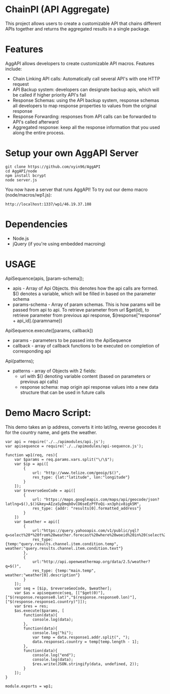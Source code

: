 # ChainPI (API Aggregate)
This project allows users to create a customizable API that chains different APIs together and returns the aggregated results in a single package.

# Features
AggAPI allows developers to create customizable API macros. Features include:

 * Chain Linking API calls: Automatically call several API's with one HTTP request
 * API Backup system: developers can designate backup apis, which will be called if higher priority API's fail
 * Response Schemas: using the API backup system, response schemas all developers to map response properties to values from the original response
 * Response Forwarding: responses from API calls can be forwarded to API's called afterward
 * Aggregated response: keep all the response information that you used along the entire process.

# Setup your own AggAPI Server
```
git clone https://github.com/xyin96/AggAPI
cd AggAPI/node
npm install bcrypt
node server.js
```
You now have a server that runs AggAPI! To try out our demo macro (node/macros/wp1.js):
```
http://localhost:1337/wp1/46.19.37.108
```

# Dependencies
 * Node.js
 * jQuery (if you're using embedded macroing)

# USAGE
ApiSequence(apis, [param-schema]);
 * apis - Array of Api Objects. this denotes how the api calls are formed. $() denotes a variable, which will be filled in based on the parameter schema
 * params-schema - Array of param schemas. This is how params will be passed from api to api. To retrieve parameter from url $get(id), to retrieve parameter from previous api response, $(response["response" + api_id].{paramname})

ApiSequence.execute([params, callback])
 * params - parameters to be passed into the ApiSequence
 * callback - array of callback functions to be executed on completion of corresponding api

Api(patterns);
 * patterns - array of Objects with 2 fields:
   * url with $() denoting variable content (based on parameters or previous api calls)
   * response schema: map origin api response values into a new data structure that can be used in future calls

# Demo Macro Script:
This demo takes an ip address, converts it into lat/lng, reverse geocodes it for the country name, and gets the weather.

```
var api = require('./../apimodules/api.js');
var apisequence = require('./../apimodules/api-sequence.js');

function wp1(req, res){
    var $params = req.params.vars.split("\/\$");
    var $ip = api([
        {
            url: "http://www.telize.com/geoip/$()", 
            res_type: {lat:"latitude", lon:"longitude"}
        }
    ]);
    var $reverseGeoCode = api([
        {
            url: "https://maps.googleapis.com/maps/api/geocode/json?latlng=$(),$()&key=AIzaSyDmqbOvCO6seEzPfFoQi-xn3phiv8igk5M",
            res_type: {addr: "results[0].formatted_address"}
        }
    ])
    var $weather = api([
        {
            url:"https://query.yahooapis.com/v1/public/yql?q=select%20*%20from%20weather.forecast%20where%20woeid%20in%20(select%20woeid%20from%20geo.places(1)%20where%20text%3D%22$()%22)&format=json&env=store%3A%2F%2Fdatatables.org%2Falltableswithkeys",
            res_type: {temp:"query.results.channel.item.condition.temp", weather:"query.results.channel.item.condition.text"}
        },
        {
            url:"http://api.openweathermap.org/data/2.5/weather?q=$()",
            res_type: {temp:"main.temp", weather:"weather[0].description"}
        }
    ]);
    var seq = [$ip, $reverseGeoCode, $weather];
    var $as = apisequence(seq, [["$get(0)"],["$(response.response0.lat)","$(response.response0.lon)"],["$(response.response1.country)"]]);
    var $res = res;
    $as.execute($params, [
        function(data){
            console.log(data);
        },
        function(data){
            console.log("hi");
            var temp = data.response1.addr.split(", ");
            data.response1.country = temp[temp.length - 1];
        },
        function(data){
            console.log("end");
            console.log(data);
            $res.write(JSON.stringify(data, undefined, 2));
        }
    ]); 
}

module.exports = wp1; 

```

